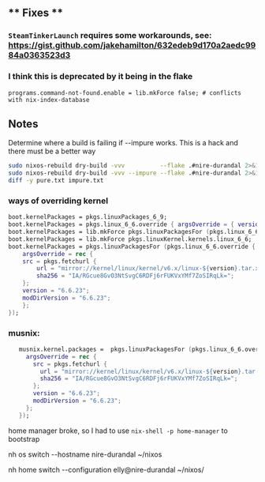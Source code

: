 ## ** Fixes **

### `SteamTinkerLaunch` requires some workarounds, see: https://gist.github.com/jakehamilton/632edeb9d170a2aedc9984a0363523d3

### I think this is deprecated by it being in the flake
  `programs.command-not-found.enable = lib.mkForce false; # conflicts with nix-index-database`

##  Notes
Determine where a build is failing if --impure works.
This is a hack and there must be a better way
```sh
sudo nixos-rebuild dry-build -vvv          --flake .#nire-durandal 2>&1 | tee pure.txt; 
sudo nixos-rebuild dry-build -vvv --impure --flake .#nire-durandal 2>&1 | tee impure.txt; 
diff -y pure.txt impure.txt
```
### ways of overriding kernel
```nix
boot.kernelPackages = pkgs.linuxPackages_6_9;
boot.kernelPackages = pkgs.linux_6_6.override { argsOverride = { version = "6.6.23"; }; };
boot.kernelPackages = lib.mkForce pkgs.linuxPackagesFor (pkgs.linux_6_6.override {argsOverride = {version = "6.6.27";};});
boot.kernelPackages = lib.mkForce pkgs.linuxKernel.kernels.linux_6_6;
boot.kernelPackages = pkgs.linuxPackagesFor (pkgs.linux_6_6.override {
    argsOverride = rec {
    src = pkgs.fetchurl {
        url = "mirror://kernel/linux/kernel/v6.x/linux-${version}.tar.xz";
        sha256 = "IA/RGcue8GvO3NtSvgC6RDFj6rFUKVxYMf7ZoSIRqLk=";
    };
    version = "6.6.23";
    modDirVersion = "6.6.23";
    };
});
```

### musnix:

```nix
   musnix.kernel.packages =  pkgs.linuxPackagesFor (pkgs.linux_6_6.override {
     argsOverride = rec {
       src = pkgs.fetchurl {
         url = "mirror://kernel/linux/kernel/v6.x/linux-${version}.tar.xz";
         sha256 = "IA/RGcue8GvO3NtSvgC6RDFj6rFUKVxYMf7ZoSIRqLk=";
       };
       version = "6.6.23";
       modDirVersion = "6.6.23";
     };
   });
```

home manager broke, so I had to use `nix-shell -p home-manager` to bootstrap

nh os switch --hostname nire-durandal ~/nixos

nh home switch --configuration elly@nire-durandal ~/nixos/
